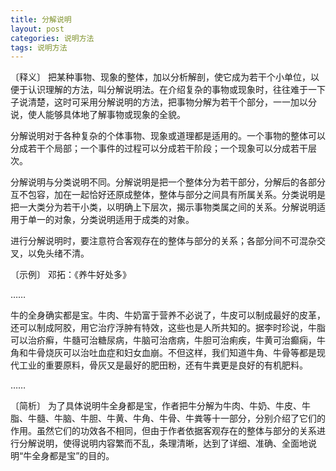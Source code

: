 ```yaml
---
title: 分解说明
layout: post
categories: 说明方法
tags: 说明方法
---
```


〔释义〕 把某种事物、现象的整体，加以分析解剖，使它成为若干个小单位，以便于认识理解的方法，叫分解说明法。在介绍复杂的事物或现象时，往往难于一下子说清楚，这时可采用分解说明的方法，把事物分解为若干个部分，一一加以分说，使人能够具体地了解事物或现象的全貌。

分解说明对于各种复杂的个体事物、现象或道理都是适用的。一个事物的整体可以分成若干个局部；一个事件的过程可以分成若干阶段；一个现象可以分成若干层次。

分解说明与分类说明不同。分解说明是把一个整体分为若干部分，分解后的各部分互不包容，加在一起恰好还原成整体，整体与部分之间具有所属关系。分类说明是把一大类分为若干小类，以明确上下层次，揭示事物类属之间的关系。分解说明适用于单一的对象，分类说明适用于成类的对象。

进行分解说明时，要注意符合客观存在的整体与部分的关系；各部分间不可混杂交叉，以免头绪不清。

〔示例〕 邓拓：《养牛好处多》

……

牛的全身确实都是宝。牛肉、牛奶富于营养不必说了，牛皮可以制成最好的皮革，还可以制成阿胶，用它治疗浮肿有特效，这些也是人所共知的。据李时珍说，牛脂可以治疥癣，牛髓可治糖尿病，牛脑可治痞病，牛胆可治痢疾，牛黄可治癫痫，牛角和牛骨烧灰可以治吐血症和妇女血崩。不但这样，我们知道牛角、牛骨等都是现代工业的重要原料，骨灰又是最好的肥田粉，还有牛粪更是良好的有机肥料。

……

〔简析〕 为了具体说明牛全身都是宝，作者把牛分解为牛肉、牛奶、牛皮、牛脂、牛髓、牛脑、牛胆、牛黄、牛角、牛骨、牛粪等十一部分，分别介绍了它们的作用。虽然它们的功效各不相同，但由于作者依据客观存在的整体与部分的关系进行分解说明，使得说明内容繁而不乱，条理清晰，达到了详细、准确、全面地说明“牛全身都是宝”的目的。 